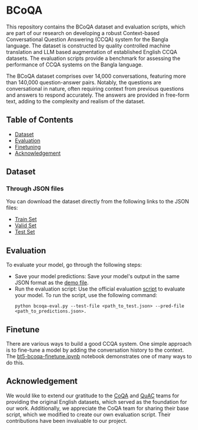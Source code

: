 # BCoQA
This repository contains the BCoQA dataset and evaluation scripts, which are part of our research on developing a robust Context-based Conversational Question Answering (CCQA) system for the Bangla language. The dataset is constructed by quality controlled machine translation and LLM based augmentation of established English CCQA datasets. The evaluation scripts provide a benchmark for assessing the performance of CCQA systems on the Bangla language.

The BCoQA dataset comprises over 14,000 conversations, featuring more than 140,000 question-answer pairs. Notably, the questions are conversational in nature, often requiring context from previous questions and answers to respond accurately. The answers are provided in free-form text, adding to the complexity and realism of the dataset.

## Table of Contents
- [Dataset](#dataset)
- [Evaluation](#evaluation)
- [Finetuning](#finetune)
- [Acknowledgement](#acknowledgement)

## Dataset

### Through JSON files
You can download the dataset directly from the following links to the JSON files:
- [Train Set](https://github.com/aanon2212/bcoqa-submit/raw/main/data/train.json?download=)
- [Valid Set](https://github.com/aanon2212/bcoqa-submit/raw/main/data/validation.json?download=)
- [Test Set](https://github.com/aanon2212/bcoqa-submit/raw/main/data/test.json?download=)

## Evaluation
To evaluate your model, go through the following steps:
- Save your model predictions: Save your model's output in the same JSON format as the [demo file](https://github.com/aanon2212/bcoqa-submit/raw/main/demo_output_bcoqa.json?download=).
- Run the evaluation script: Use the official evaluation [script](https://raw.githubusercontent.com/aanon2212/bcoqa-submit/main/bcoqa-eval.py?raw=true) to evaluate your model. To run the script, use the following command:
  ```
  python bcoqa-eval.py --test-file <path_to_test.json> --pred-file <path_to_predictions.json>.
  ```
## Finetune
There are various ways to build a good CCQA system. One simple approach is to fine-tune a model by adding the conversation history to the context. The [bt5-bcoqa-finetune.ipynb](https://github.com/aanon2212/bcoqa-submit/blob/main/bt5-bcoqa-finetune.ipynb) notebook demonstrates one of many ways to do this.

## Acknowledgement
We would like to extend our gratitude to the [CoQA](https://stanfordnlp.github.io/coqa/) and [QuAC](https://quac.ai/) teams for providing the original English datasets, which served as the foundation for our work. Additionally, we appreciate the CoQA team for sharing their base script, which we modified to create our own evaluation script. Their contributions have been invaluable to our project.
